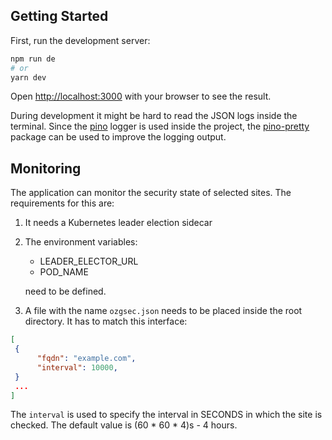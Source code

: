 ## Getting Started

First, run the development server:

```bash
npm run de
# or
yarn dev
```

Open [http://localhost:3000](http://localhost:3000) with your browser to see the result.

During development it might be hard to read the JSON logs inside the terminal. Since the [pino](https://github.com/pinojs/pino) logger is used inside the project, the [pino-pretty](https://github.com/pinojs/pino-pretty) package can be used to improve the logging output.


## Monitoring

The application can monitor the security state of selected sites. The requirements for this are:

1. It needs a Kubernetes leader election sidecar
2. The environment variables:
    - LEADER_ELECTOR_URL
    - POD_NAME

   need to be defined.
3. A file with the name `ozgsec.json` needs to be placed inside the root directory. It has to match this interface:

```json
[
 {
      "fqdn": "example.com",
      "interval": 10000,
 }
 ...
]
```

The `interval` is used to specify the interval in SECONDS in which the site is checked. The default value is (60 * 60 * 4)s - 4 hours.